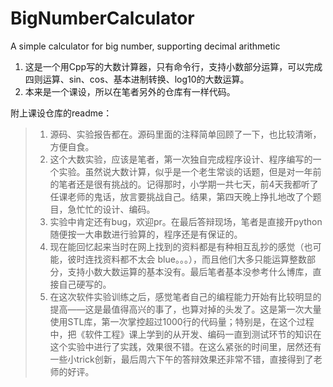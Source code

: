 # BigNumberCalculator
A simple calculator for big number, supporting decimal arithmetic

1. 这是一个用Cpp写的大数计算器，只有命令行，支持小数部分运算，可以完成四则运算、sin、cos、基本进制转换、log10的大数运算。
2. 本来是一个课设，所以在笔者另外的仓库有一样代码。

附上课设仓库的readme：
> 1. 源码、实验报告都在。源码里面的注释简单回顾了一下，也比较清晰，方便自食。
>  2. 这个大数实验，应该是笔者，第一次独自完成程序设计、程序编写的一个实验。虽然说大数计算，似乎是一个老生常谈的话题，但是对一年前的笔者还是很有挑战的。记得那时，小学期一共七天，前4天我都听了任课老师的鬼话，放言要挑战自己。结果，第四天晚上挣扎地改了个题目，急忙忙的设计、编码。
>  3. 实验中肯定还有bug，欢迎pr。在最后答辩现场，笔者是直接开python随便按一大串数进行验算的，程序还是有保证的。
>  4. 现在能回忆起来当时在网上找到的资料都是有种相互乱抄的感觉（也可能，彼时连找资料都不太会 blue。。。），而且他们大多只能运算整数部分，支持小数大数运算的基本没有。最后笔者基本没参考什么博库，直接自己硬写的。
>  5. 在这次软件实验训练之后，感觉笔者自己的编程能力开始有比较明显的提高——这是最值得高兴的事了，也算对掉的头发了。这是第一次大量使用STL库，第一次掌控超过1000行的代码量；特别是，在这个过程中，把《软件工程》课上学到的从开发、编码一直到测试环节的知识在这个实验中进行了实践，效果很不错。在这么紧张的时间里，居然还有一些小trick创新，最后周六下午的答辩效果还非常不错，直接得到了老师的好评。


